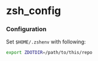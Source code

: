 # zsh_config

### Configuration

Set `$HOME/.zshenv` with following:
```sh
export ZDOTDIR=/path/to/this/repo
```

